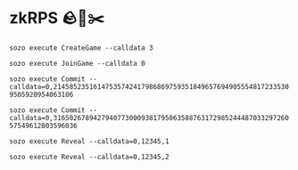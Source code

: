# zkRPS 🪨📜✂️

`sozo execute CreateGame --calldata 3`

`sozo execute JoinGame --calldata 0`

`sozo execute Commit --calldata=0,214585235161475357424179868697593518496576949055548172335309505920954063106`

`sozo execute Commit --calldata=0,3165026789427940773000938179506358876317298524448703329726057549612803596036`

`sozo execute Reveal --calldata=0,12345,1`

`sozo execute Reveal --calldata=0,12345,2`